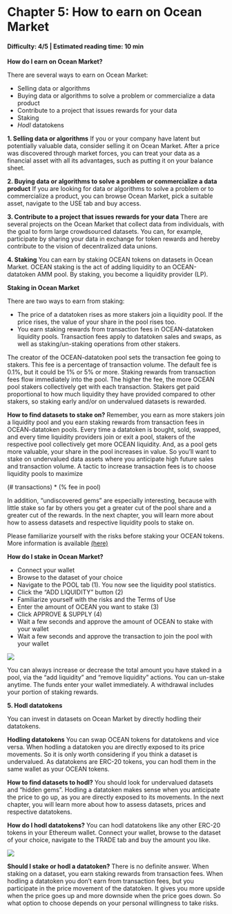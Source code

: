 # Chapter 5: How to earn on Ocean Market

#### Difficulty: **4/5** \| Estimated reading time: **10 min**

<dialog character="jellyfish">“There is plenty of food to go around in the Ocean, but finding a sustainable food source is not an easy task.”</dialog>

**How do I earn on Ocean Market?**

There are several ways to earn on Ocean Market:

- Selling data or algorithms
- Buying data or algorithms to solve a problem or commercialize a data product
- Contribute to a project that issues rewards for your data
- Staking
- *Hodl* datatokens

**1. Selling data or algorithms** If you or your company have latent but potentially valuable data, consider selling it on Ocean Market. After a price was discovered through market forces, you can treat your data as a financial asset with all its advantages, such as putting it on your balance sheet.

**2. Buying data or algorithms to solve a problem or commercialize a data product** If you are looking for data or algorithms to solve a problem or to commercialize a product, you can browse Ocean Market, pick a suitable asset, navigate to the USE tab and buy access.

**3. Contribute to a project that issues rewards for your data** There are several projects on the Ocean Market that collect data from individuals, with the goal to form large crowdsourced datasets. You can, for example, participate by sharing your data in exchange for token rewards and hereby contribute to the vision of decentralized data unions.

**4. Staking** You can earn by staking OCEAN tokens on datasets in Ocean Market.
OCEAN staking is the act of adding liquidity to an OCEAN-datatoken AMM pool. By staking, you become a liquidity provider (LP).

**Staking in Ocean Market**

There are two ways to earn from staking:

- The price of a datatoken rises as more stakers join a liquidity pool. If the price rises, the value of your share in the pool rises too.
- You earn staking rewards from transaction fees in OCEAN-datatoken liquidity pools. Transaction fees apply to datatoken sales and swaps, as well as staking/un-staking operations from other stakers.

The creator of the OCEAN-datatoken pool sets the transaction fee going to stakers. This fee is a percentage of transaction volume. The default fee is 0.1%, but it could be 1% or 5% or more. Staking rewards from transaction fees flow immediately into the pool. The higher the fee, the more OCEAN pool stakers collectively get with each transaction. Stakers get paid proportional to how much liquidity they have provided compared to other stakers, so staking early and/or on undervalued datasets is rewarded.

**How to find datasets to stake on?**
Remember, you earn as more stakers join a liquidity pool and you earn staking rewards from transaction fees in OCEAN-datatoken pools. Every time a datatoken is bought, sold, swapped, and every time liquidity providers join or exit a pool, stakers of the respective pool collectively get more OCEAN liquidity. And, as a pool gets more valuable, your share in the pool increases in value. So you’ll want to stake on undervalued data assets where you anticipate high future sales and transaction volume. A tactic to increase transaction fees is to choose liquidity pools to maximize

(# transactions) * (% fee in pool)

In addition, “undiscovered gems” are especially interesting, because with little stake so far by others you get a greater cut of the pool share and a greater cut of the rewards. In the next chapter, you will learn more about how to assess datasets and respective liquidity pools to stake on.

Please familiarize yourself with the risks before staking your OCEAN tokens. More information is available <a href=" https://blog.oceanprotocol.com/on-staking-on-data-in-ocean-market-3d8e09eb0a13" target="_blank">(here)</a>

**How do I stake in Ocean Market?**

- Connect your wallet
- Browse to the dataset of your choice
- Navigate to the POOL tab (1). You now see the liquidity pool statistics.
- Click the “ADD LIQUIDITY” button (2)
- Familiarize yourself with the risks and the Terms of Use
- Enter the amount of OCEAN you want to stake (3)
- Click APPROVE & SUPPLY (4)
- Wait a few seconds and approve the amount of OCEAN to stake with your wallet
- Wait a few seconds and approve the transaction to join the pool with your wallet

<img src="/images/defi/chapter_5_0.jpg" />

You can always increase or decrease the total amount you have staked in a pool, via the “add liquidity” and “remove liquidity” actions. You can un-stake anytime. The funds enter your wallet immediately. A withdrawal includes your portion of staking rewards.

**5. Hodl datatokens**

You can invest in datasets on Ocean Market by directly hodling their datatokens.

**Hodling datatokens**
You can swap OCEAN tokens for datatokens and vice versa. When hodling a datatoken you are directly exposed to its price movements. So it is only worth considering if you think a dataset is undervalued. As datatokens are ERC-20 tokens, you can hodl them in the same wallet as your OCEAN tokens.

**How to find datasets to hodl?**
You should look for undervalued datasets and “hidden gems”. Hodling a datatoken makes sense when you anticipate the price to go up, as you are directly exposed to its movements. In the next chapter, you will learn more about how to assess datasets, prices and respective datatokens.

**How do I hodl datatokens?**
You can hodl datatokens like any other ERC-20 tokens in your Ethereum wallet. Connect your wallet, browse to the dataset of your choice, navigate to the TRADE tab and buy the amount you like.

<img src="/images/defi/chapter_5_1.jpg" />

**Should I stake or hodl a datatoken?**
There is no definite answer. When staking on a dataset, you earn staking rewards from transaction fees. When hodling a datatoken you don’t earn from transaction fees, but you participate in the price movement of the datatoken. It gives you more upside when the price goes up and more downside when the price goes down. So what option to choose depends on your personal willingness to take risks.
